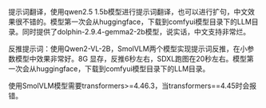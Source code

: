 提示词翻译，使用qwen2.5 1.5b模型进行提示词翻译，也可以进行扩句，中文效果很不错的。模型第一次会从huggingface，下载到comfyui模型目录下的LLM目录。同时提供了dolphin-2.9.4-gemma2-2b模型，说实话，中文支持非常烂。

反推提示词：使用Qwen2-VL-2B，SmolVLM两个模型实现提示词反推，在小参数模型中效果非常好。8G 显存，反推6秒左右，SDXL跑图在20秒左右。模型第一次会从huggingface，下载到comfyui模型目录下的LLM目录。

使用SmolVLM模型需要transformers>=4.46.3，当transformers==4.45时会报错。
